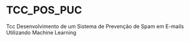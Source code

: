 # TCC_POS_PUC
Tcc Desenvolvimento de um Sistema de Prevenção de Spam em E-mails Utilizando Machine Learning
